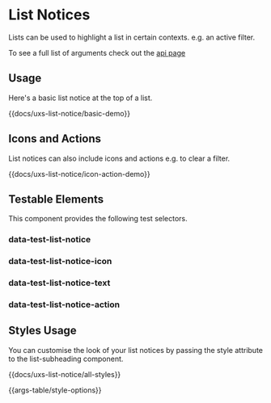 # List Notices

Lists can be used to highlight a list in certain contexts. e.g. an active filter.

To see a full list of arguments check out the [api page](/docs/api/components/uxs-list-notice)

## Usage

Here's a basic list notice at the top of a list.

{{docs/uxs-list-notice/basic-demo}}

## Icons and Actions

List notices can also include icons and actions e.g. to clear a filter.

{{docs/uxs-list-notice/icon-action-demo}}

## Testable Elements

This component provides the following test selectors.

### data-test-list-notice

### data-test-list-notice-icon

### data-test-list-notice-text

### data-test-list-notice-action

## Styles Usage

You can customise the look of your list notices by passing the style attribute to the list-subheading component.

{{docs/uxs-list-notice/all-styles}}

{{args-table/style-options}}
